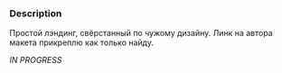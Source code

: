 ### Description

Простой лэндинг, свёрстанный по чужому дизайну. Линк на автора макета прикреплю как только найду.

*IN PROGRESS*